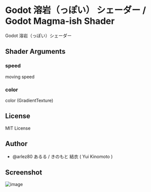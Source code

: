 # Godot 溶岩（っぽい） シェーダー / Godot Magma-ish Shader

Godot 溶岩（っぽい）シェーダー

## Shader Arguments

### speed

moving speed

### color

color (GradientTexture)

## License

MIT License

## Author

* @arlez80 あるる / きのもと 結衣 ( Yui Kinomoto )

## Screenshot

![image](https://bitbucket.org/arlez80/godot-magma-shader/downloads/yougan.PNG)
